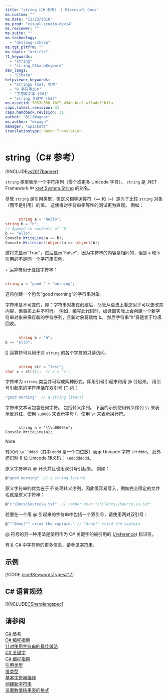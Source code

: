 ```yaml
---
title: "string（C# 参考） | Microsoft Docs"
ms.custom: ""
ms.date: "11/23/2016"
ms.prod: "visual-studio-dev14"
ms.reviewer: ""
ms.suite: ""
ms.technology: 
  - "devlang-csharp"
ms.tgt_pltfrm: ""
ms.topic: "article"
f1_keywords: 
  - "string"
  - "string_CSharpKeyword"
dev_langs: 
  - "CSharp"
helpviewer_keywords: 
  - "strings [C#], 参考"
  - "@ 字符串文本"
  - "字符串文本 [C#]"
  - "string 关键字 [C#]"
ms.assetid: 3037e558-fb22-494d-bca1-a15ade11b11a
caps.latest.revision: 31
caps.handback.revision: 31
author: "BillWagner"
ms.author: "wiwagn"
manager: "wpickett"
translationtype: Human Translation
---
```

# string（C# 参考）
[!INCLUDE[vs2017banner](../../../csharp/includes/vs2017banner.md)]

`string` 类型表示一个字符序列（零个或更多 Unicode 字符）。  `string` 是 .NET Framework 中 <xref:System.String> 的别名。  
  
 尽管 `string` 是引用类型，但定义相等运算符（`==` 和 `!=`）是为了比较 `string` 对象（而不是引用）的值。  这使得对字符串相等性的测试更为直观。  例如：  
  
```c#  
  
      string a = "hello";  
string b = "h";  
// Append to contents of 'b'  
b += "ello";  
Console.WriteLine(a == b);  
Console.WriteLine((object)a == (object)b);  
```  
  
 这将先显示“True”，然后显示“False”，因为字符串的内容是相同的，但是 `a` 和 `b` 引用的不是同一个字符串实例。  
  
 \+ 运算符用于连接字符串：  
  
```c#  
  
string a = "good " + "morning";  
```  
  
 这将创建一个包含“good morning”的字符串对象。  
  
 字符串是不可变的，即：字符串对象在创建后，尽管从语法上看您似乎可以更改其内容，但事实上并不可行。  例如，编写此代码时，编译器实际上会创建一个新字符串对象来保存新的字符序列，且新对象将赋给 b。  然后字符串“h”将适宜于垃圾回收。  
  
```c#  
  
      string b = "h";  
b += "ello";  
```  
  
 \[\] 运算符可以用于对 `string` 的各个字符的只读访问。  
  
```c#  
  
      string str = "test";  
char x = str[2];  // x = 's';  
```  
  
 字符串为 `string` 类型并可写成两种形式，即用引号引起来和用 @ 引起来。  用引号引起来的字符串括在双引号 \("\) 内：  
  
```c#  
"good morning"  // a string literal  
```  
  
 字符串文本可包含任何字符。  包括转义序列。  下面的示例使用转义序列 `\\` 来表示反斜杠，使用 `\u0066` 来表示字母 f，使用 `\n` 来表示换行符。  
  
```  
  
      string a = "\\\u0066\n";  
Console.WriteLine(a);  
```  
  
> [!NOTE]
>  转义码 `\u``dddd`（其中 `dddd` 是一个四位数）表示 Unicode 字符 U\+`dddd`。  此外还识别 8 位 Unicode 转义码： `\Udddddddd`。  
  
 原义字符串以 @ 开头并且也用双引号引起来。  例如：  
  
```c#  
@"good morning"  // a string literal  
```  
  
 原义字符串的优势在于*不* 处理转义序列，因此很容易写入，例如完全限定的文件名就是原义字符串：  
  
```c#  
@"c:\Docs\Source\a.txt"  // rather than "c:\\Docs\\Source\\a.txt"  
```  
  
 若要在一个用 @ 引起来的字符串中包括一个双引号，请使用两对双引号：  
  
```c#  
@"""Ahoy!"" cried the captain." // "Ahoy!" cried the captain.  
```  
  
 @ 符号的另一种用法是使用作为 C\# 关键字的被引用的 \([\/reference](../../../csharp/language-reference/compiler-options/reference-compiler-option.md)\) 标识符。  
  
 有关 C\# 中字符串的更多信息，请参见[字符串](../../../csharp/programming-guide/strings/index.md)。  
  
## 示例  
 [!CODE [csrefKeywordsTypes#17](../CodeSnippet/VS_Snippets_VBCSharp/csrefKeywordsTypes#17)]  
  
## C\# 语言规范  
 [!INCLUDE[CSharplangspec](../../../csharp/language-reference/keywords/includes/csharplangspec_md.md)]  
  
## 请参阅  
 [C\# 参考](../../../csharp/language-reference/index.md)   
 [C\# 编程指南](../../../csharp/programming-guide/index.md)   
 [针对使用字符串的最佳做法](../Topic/Best%20Practices%20for%20Using%20Strings%20in%20the%20.NET%20Framework.md)   
 [C\# 关键字](../../../csharp/language-reference/keywords/index.md)   
 [C\# 编程指南](../../../csharp/programming-guide/index.md)   
 [引用类型](../../../csharp/language-reference/keywords/reference-types.md)   
 [值类型](../../../csharp/language-reference/keywords/value-types.md)   
 [基本字符串操作](../Topic/Basic%20String%20Operations%20in%20the%20.NET%20Framework.md)   
 [创建新字符串](../Topic/Creating%20New%20Strings%20in%20the%20.NET%20Framework.md)   
 [设置数值结果表的格式](../../../csharp/language-reference/keywords/formatting-numeric-results-table.md)